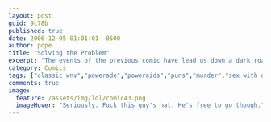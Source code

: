 ```yaml
---
layout: post
guid: 9c78b
published: true
date: 2006-12-05 01:01:01 -0500
author: pope
title: "Solving the Problem"
excerpt: "The events of the previous comic have lead us down a dark road, from which there can be no return. Our responsibility is now clear. It is a time to take action and rectify this mistake."
category: Comics
tags: ["classic wnv","powerade","poweraids","puns","murder","sex with drinks","perfectly reasonable reactions"]
comments: true 
image:
  feature: /assets/img/lol/comic43.png
  imageHover: "Seriously. Fuck this guy's hat. He's free to go though."
---
```



